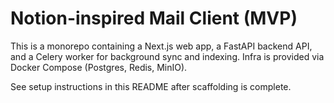 # Notion-inspired Mail Client (MVP)

This is a monorepo containing a Next.js web app, a FastAPI backend API, and a Celery worker for background sync and indexing. Infra is provided via Docker Compose (Postgres, Redis, MinIO).

See setup instructions in this README after scaffolding is complete.
